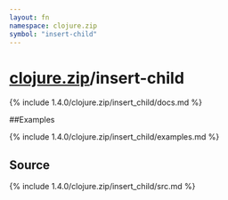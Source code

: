 ```yaml
---
layout: fn
namespace: clojure.zip
symbol: "insert-child"
---
```


# [clojure.zip](../)/insert-child

{% include 1.4.0/clojure.zip/insert_child/docs.md %}

##Examples

{% include 1.4.0/clojure.zip/insert_child/examples.md %}
## Source
{% include 1.4.0/clojure.zip/insert_child/src.md %}

